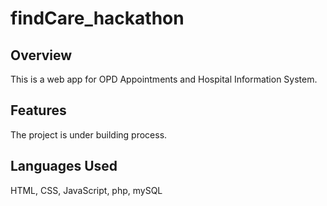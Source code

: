 # findCare_hackathon
## Overview
This is a web app for OPD Appointments and Hospital Information System.

## Features
The project is under building process.

## Languages Used
HTML, CSS, JavaScript, php, mySQL
